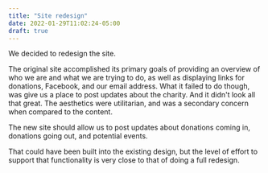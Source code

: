 ```yaml
---
title: "Site redesign"
date: 2022-01-29T11:02:24-05:00
draft: true 
---
```


We decided to redesign the site.

The original site accomplished its primary goals of providing an overview of who we are and what we are trying to do, as well as displaying links for donations, Facebook, and our email address.
What it failed to do though, was give us a place to post updates about the charity.
And it didn't look all that great.
The aesthetics were utilitarian, and was a secondary concern when compared to the content.

The new site should allow us to post updates about donations coming in, donations going out, and potential events.

That could have been built into the existing design, but the level of effort to support that functionality is very close to that of doing a full redesign.

